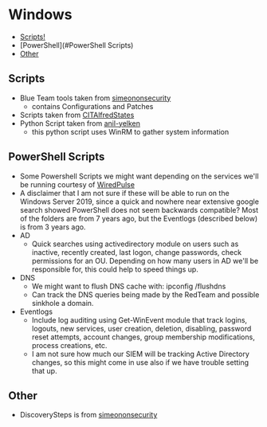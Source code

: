 # Windows

- [Scripts!](#scripts)
- [PowerShell](#PowerShell Scripts)
- [Other](#other)

## Scripts

- Blue Team tools taken from [simeononsecurity](https://github.com/simeononsecurity/Blue-Team-Tools/tree/master)
  - contains Configurations and Patches
- Scripts taken from [CITAlfredStates](https://github.com/CITAlfredState/CyberSecTeamScriptingRepo/tree/master/FoundOnline)
- Python Script taken from [anil-yelken](https://github.com/anil-yelken/pywirt/tree/main)
  - this python script uses WinRM to gather system information

## PowerShell Scripts

- Some Powershell Scripts we might want depending on the services we'll be running courtesy of [WiredPulse](https://github.com/WiredPulse/PowerShell)
- A disclaimer that I am not sure if these will be able to run on the Windows Server 2019, since a quick and nowhere near extensive google search showed PowerShell does not seem backwards compatible? Most of the folders are from 7 years ago, but the Eventlogs (described below) is from 3 years ago.
- AD
  - Quick searches using activedirectory module on users such as inactive, recently created, last logon, change passwords, check permissions for an OU. Depending on how many users in AD we'll be responsible for, this could help to speed things up.
- DNS
  - We might want to flush DNS cache with: ipconfig /flushdns
  - Can track the DNS queries being made by the RedTeam and possible sinkhole a domain.
- Eventlogs
  - Include log auditing using Get-WinEvent module that track logins, logouts, new services, user creation, deletion, disabling, password reset attempts, account changes, group membership modifications, process creations, etc.
  - I am not sure how much our SIEM will be tracking Active Directory changes, so this might come in use also if we have trouble setting that up.

## Other

- DiscoverySteps is from [simeononsecurity](https://github.com/simeononsecurity/Blue-Team-Tools/tree/master)
